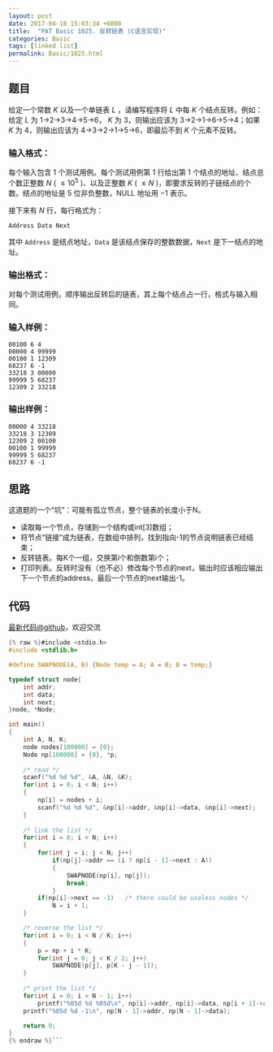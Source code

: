 ```yaml
---
layout: post
date: 2017-04-18 15:03:34 +0800
title:  "PAT Basic 1025. 反转链表 (C语言实现)"
categories: Basic
tags: [linked list]
permalink: Basic/1025.html
---
```


## 题目

给定一个常数 $K$ 以及一个单链表 $L$ ，请编写程序将 $L$ 中每 $K$ 个结点反转。例如：给定 $L$ 为 1→2→3→4→5→6， $K$ 为
3，则输出应该为 3→2→1→6→5→4；如果 $K$ 为 4，则输出应该为 4→3→2→1→5→6，即最后不到 $K$ 个元素不反转。

### 输入格式：

每个输入包含 1 个测试用例。每个测试用例第 1 行给出第 1 个结点的地址、结点总个数正整数 $N$ ( $\le 10^5$ )、以及正整数 $K$ (
$\le N$ )，即要求反转的子链结点的个数。结点的地址是 5 位非负整数，NULL 地址用 $-1$ 表示。

接下来有 $N$ 行，每行格式为：

    
    
    Address Data Next
    

其中 `Address` 是结点地址，`Data` 是该结点保存的整数数据，`Next` 是下一结点的地址。

### 输出格式：

对每个测试用例，顺序输出反转后的链表，其上每个结点占一行，格式与输入相同。

### 输入样例：

    
    
    00100 6 4
    00000 4 99999
    00100 1 12309
    68237 6 -1
    33218 3 00000
    99999 5 68237
    12309 2 33218
    

### 输出样例：

    
    
    00000 4 33218
    33218 3 12309
    12309 2 00100
    00100 1 99999
    99999 5 68237
    68237 6 -1
    



## 思路


这道题的一个“坑”：可能有孤立节点，整个链表的长度小于N。

- 读取每一个节点，存储到一个结构或int[3]数组；
- 将节点“链接”成为链表，在数组中排列，找到指向-1的节点说明链表已经结束；
- 反转链表。每K个一组，交换第i个和倒数第i个；
- 打印列表。反转时没有（也不必）修改每个节点的next，输出时应该相应输出下一个节点的address，最后一个节点的next输出-1。

## 代码

[最新代码@github](https://github.com/OliverLew/PAT/blob/master/PATBasic/1025.c)，欢迎交流
```c
{% raw %}#include <stdio.h>
#include <stdlib.h>

#define SWAPNODE(A, B) {Node temp = A; A = B; B = temp;}

typedef struct node{
    int addr;
    int data;
    int next;
}node, *Node;

int main()
{
    int A, N, K;
    node nodes[100000] = {0};
    Node np[100000] = {0}, *p;
    
    /* read */
    scanf("%d %d %d", &A, &N, &K);
    for(int i = 0; i < N; i++) 
    {
        np[i] = nodes + i;
        scanf("%d %d %d", &np[i]->addr, &np[i]->data, &np[i]->next);
    }
    
    /* link the list */
    for(int i = 0; i < N; i++)
    {
        for(int j = i; j < N; j++)
            if(np[j]->addr == (i ? np[i - 1]->next : A))
            {
                SWAPNODE(np[i], np[j]);
                break;
            }
        if(np[i]->next == -1)   /* there could be useless nodes */
            N = i + 1;
    }

    /* reverse the list */
    for(int i = 0; i < N / K; i++)
    {
        p = np + i * K;
        for(int j = 0; j < K / 2; j++)
            SWAPNODE(p[j], p[K - j - 1]);
    }
    
    /* print the list */
    for(int i = 0; i < N - 1; i++)
        printf("%05d %d %05d\n", np[i]->addr, np[i]->data, np[i + 1]->addr);
    printf("%05d %d -1\n", np[N - 1]->addr, np[N - 1]->data);

    return 0;
}
{% endraw %}```